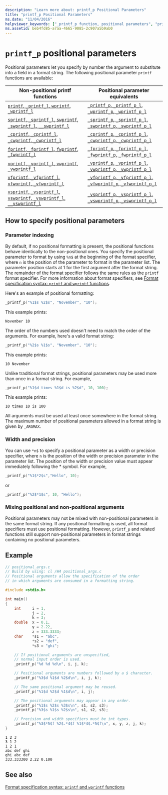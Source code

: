 ```yaml
---
description: "Learn more about: printf_p Positional Parameters"
title: "printf_p Positional Parameters"
ms.date: "11/04/2016"
helpviewer_keywords: ["_printf_p function, positional parameters", "printf_p function, positional parameters"]
ms.assetid: beb4fd85-a7aa-4665-9085-2c907a5b9ab0
---
```

# `printf_p` positional parameters

Positional parameters let you specify by number the argument to substitute into a field in a format string. The following positional parameter `printf` functions are available:

| Non-positional printf functions | Positional parameter equivalents |
|---|---|
| [`printf`, `_printf_l`, `wprintf`, `_wprintf_l`](./reference/printf-printf-l-wprintf-wprintf-l.md) | [`_printf_p`, `_printf_p_l`, `_wprintf_p`, `_wprintf_p_l`](./reference/printf-p-printf-p-l-wprintf-p-wprintf-p-l.md) |
| [`sprintf`, `_sprintf_l`, `swprintf`, `_swprintf_l`, `__swprintf_l`](./reference/sprintf-sprintf-l-swprintf-swprintf-l-swprintf-l.md) | [`_sprintf_p`, `_sprintf_p_l`, `_swprintf_p`, `_swprintf_p_l`](./reference/sprintf-p-sprintf-p-l-swprintf-p-swprintf-p-l.md) |
| [`_cprintf`, `_cprintf_l`, `_cwprintf`, `_cwprintf_l`](./reference/cprintf-cprintf-l-cwprintf-cwprintf-l.md) | [`_cprintf_p`, `_cprintf_p_l`, `_cwprintf_p`, `_cwprintf_p_l`](./reference/cprintf-p-cprintf-p-l-cwprintf-p-cwprintf-p-l.md) |
| [`fprintf`, `_fprintf_l`, `fwprintf`, `_fwprintf_l`](./reference/fprintf-fprintf-l-fwprintf-fwprintf-l.md) | [`_fprintf_p`, `_fprintf_p_l`, `_fwprintf_p`, `_fwprintf_p_l`](./reference/fprintf-p-fprintf-p-l-fwprintf-p-fwprintf-p-l.md) |
| [`vprintf`, `_vprintf_l`, `vwprintf`, `_vwprintf_l`](./reference/vprintf-vprintf-l-vwprintf-vwprintf-l.md) | [`_vprintf_p`, `_vprintf_p_l`, `_vwprintf_p`, `_vwprintf_p_l`](./reference/vprintf-p-vprintf-p-l-vwprintf-p-vwprintf-p-l.md) |
| [`vfprintf`, `_vfprintf_l`, `vfwprintf`, `_vfwprintf_l`](./reference/vfprintf-vfprintf-l-vfwprintf-vfwprintf-l.md) | [`_vfprintf_p`, `_vfprintf_p_l`, `_vfwprintf_p`, `_vfwprintf_p_l`](./reference/vfprintf-p-vfprintf-p-l-vfwprintf-p-vfwprintf-p-l.md) |
| [`vsprintf`, `_vsprintf_l`, `vswprintf`, `_vswprintf_l`, `__vswprintf_l`](./reference/vsprintf-vsprintf-l-vswprintf-vswprintf-l-vswprintf-l.md) | [`_vsprintf_p`, `_vsprintf_p_l`, `_vswprintf_p`, `_vswprintf_p_l`](./reference/vsprintf-p-vsprintf-p-l-vswprintf-p-vswprintf-p-l.md) |

## How to specify positional parameters

### Parameter indexing

By default, if no positional formatting is present, the positional functions behave identically to the non-positional ones. You specify the positional parameter to format by using `%n$` at the beginning of the format specifier, where `n` is the position of the parameter to format in the parameter list. The parameter position starts at 1 for the first argument after the format string. The remainder of the format specifier follows the same rules as the `printf` format specifier. For more information about format specifiers, see [Format specification syntax: `printf` and `wprintf` functions](./format-specification-syntax-printf-and-wprintf-functions.md).

Here's an example of positional formatting:

```C
_printf_p("%1$s %2$s", "November", "10");
```

This example prints:

```Output
November 10
```

The order of the numbers used doesn't need to match the order of the arguments. For example, here's a valid format string:

```C
_printf_p("%2$s %1$s", "November", "10");
```

This example prints:

```Output
10 November
```

Unlike traditional format strings, positional parameters may be used more than once in a format string. For example,

```C
_printf_p("%1$d times %1$d is %2$d", 10, 100);
```

This example prints:

```Output
10 times 10 is 100
```

All arguments must be used at least once somewhere in the format string. The maximum number of positional parameters allowed in a format string is given by `_ARGMAX`.

### Width and precision

You can use `*n$` to specify a positional parameter as a width or precision specifier, where `n` is the position of the width or precision parameter in the parameter list. The position of the width or precision value must appear immediately following the \* symbol. For example,

```C
_printf_p("%1$*2$s","Hello", 10);
```

or

```C
_printf_p("%2$*1$s", 10, "Hello");
```

### Mixing positional and non-positional arguments

Positional parameters may not be mixed with non-positional parameters in the same format string. If any positional formatting is used, all format specifiers must use positional formatting. However, `printf_p` and related functions still support non-positional parameters in format strings containing no positional parameters.

## Example

```C
// positional_args.c
// Build by using: cl /W4 positional_args.c
// Positional arguments allow the specification of the order
// in which arguments are consumed in a formatting string.

#include <stdio.h>

int main()
{
    int     i = 1,
            j = 2,
            k = 3;
    double  x = 0.1,
            y = 2.22,
            z = 333.3333;
    char    *s1 = "abc",
            *s2 = "def",
            *s3 = "ghi";

    // If positional arguments are unspecified,
    // normal input order is used.
    _printf_p("%d %d %d\n", i, j, k);

    // Positional arguments are numbers followed by a $ character.
    _printf_p("%3$d %1$d %2$d\n", i, j, k);

    // The same positional argument may be reused.
    _printf_p("%1$d %2$d %1$d\n", i, j);

    // The positional arguments may appear in any order.
    _printf_p("%1$s %2$s %3$s\n", s1, s2, s3);
    _printf_p("%3$s %1$s %2$s\n", s1, s2, s3);

    // Precision and width specifiers must be int types.
    _printf_p("%3$*5$f %2$.*4$f %1$*4$.*5$f\n", x, y, z, j, k);
}
```

```Output
1 2 3
3 1 2
1 2 1
abc def ghi
ghi abc def
333.333300 2.22 0.100
```

## See also

[Format specification syntax: `printf` and `wprintf` functions](./format-specification-syntax-printf-and-wprintf-functions.md)
